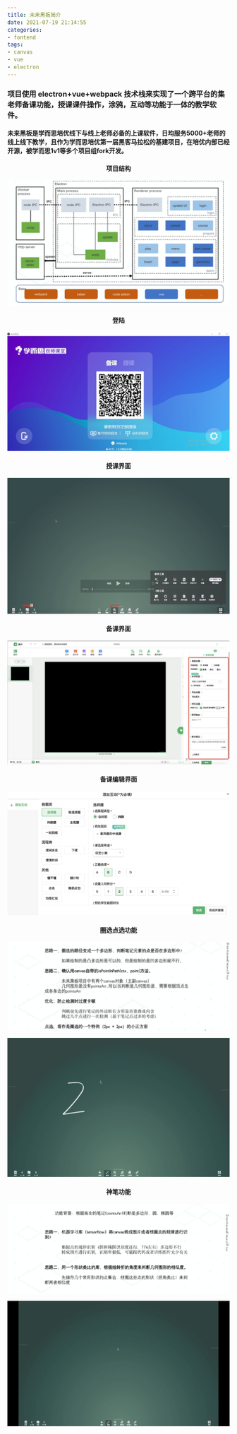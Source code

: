 ```yaml
---
title: 未来黑板简介
date: 2021-07-19 21:14:55
categories:
- fontend
tags:
- canvas
- vue
- electron
---
```



<h3>项目使用 electron+vue+webpack 技术栈来实现了一个跨平台的集老师备课功能，授课课件操作，涂鸦，互动等功能于一体的教学软件。</h3>

<h4>未来黑板是学而思培优线下与线上老师必备的上课软件，日均服务5000+老师的线上线下教学，且作为学而思培优第一届黑客马拉松的基建项目，在培优内部已经开源，被学而思1v1等多个项目组fork开发。</h4>

<h4><center>项目结构</center></h4>

![](https://raw.githubusercontent.com/ysatiche/imageHome/main/blackboard_component.png)

<h4><center>登陆</center></h4>

![](https://raw.githubusercontent.com/ysatiche/imageHome/main/blackboard_login.png)

<h4><center>授课界面</center></h4>

![](https://raw.githubusercontent.com/ysatiche/imageHome/main/blackboard_tech.png)

<h4><center>备课界面</center></h4>

![](https://raw.githubusercontent.com/ysatiche/imageHome/main/blackboard_beike.png)

<h4><center>备课编辑界面</center></h4>

![](https://raw.githubusercontent.com/ysatiche/imageHome/main/blackboard_beike_com.png)

<h4><center>圈选点选功能</center></h4>

![](https://raw.githubusercontent.com/ysatiche/imageHome/main/blackboard_choose.png)

![](https://raw.githubusercontent.com/ysatiche/imageHome/main/blackboard_choose_video.gif)

<h4><center>神笔功能</center></h4>

![](https://raw.githubusercontent.com/ysatiche/imageHome/main/blackboard_magic.png)

![](https://raw.githubusercontent.com/ysatiche/imageHome/main/blackboard_magic_video.gif)
